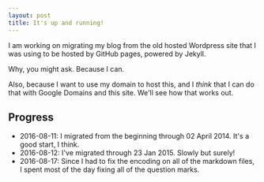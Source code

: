 ```yaml
---
layout: post
title: It's up and running!
---
```


I am working on migrating my blog from the old hosted Wordpress site that I was using to be hosted by GitHub pages, powered by Jekyll.

Why, you might ask. Because I can.

Also, because I want to use my domain to host this, and I _think_ that I can do that with Google Domains and this site. We'll see how that works out.

## Progress

- 2016-08-11: I migrated from the beginning through 02 April 2014. It's a good start, I think.
- 2016-08-12: I've migrated through 23 Jan 2015. Slowly but surely!
- 2016-08-17: Since I had to fix the encoding on all of the markdown files, I spent most of the day fixing all of the question marks.